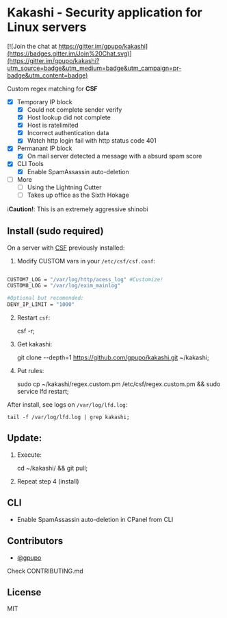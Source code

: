 # Kakashi - Security application for Linux servers

[![Join the chat at https://gitter.im/gpupo/kakashi](https://badges.gitter.im/Join%20Chat.svg)](https://gitter.im/gpupo/kakashi?utm_source=badge&utm_medium=badge&utm_campaign=pr-badge&utm_content=badge)

Custom regex matching for **CSF**

- [x] Temporary IP block
  - [x] Could not complete sender verify
  - [x] Host lookup did not complete
  - [x] Host is ratelimited
  - [x] Incorrect authentication data
  - [x] Watch http login fail with http status code 401
- [x] Permanant IP block
  - [x] On mail server detected a message with a absurd spam score
- [x] CLI Tools
  - [x] Enable SpamAssassin auto-deletion
- [ ] More
  - [ ] Using the Lightning Cutter
  - [ ] Takes up office as the Sixth Hokage

:information_source:**Caution!**: This is an extremely aggressive shinobi

## Install (sudo required)

On a server with [CSF](http://www.configserver.com/cp/csf.html) previously installed:

1) Modify CUSTOM vars in your ``/etc/csf/csf.conf``:

```bash

CUSTOM7_LOG = "/var/log/http/acess_log" #Customize!
CUSTOM8_LOG = "/var/log/exim_mainlog"

#Optional but recomended:
DENY_IP_LIMIT = "1000"

```

2) Restart ``csf``:

    csf -r;

3) Get kakashi:

    git clone --depth=1 https://github.com/gpupo/kakashi.git ~/kakashi;

4) Put rules:

    sudo cp ~/kakashi/regex.custom.pm /etc/csf/regex.custom.pm && sudo service lfd restart;


After install, see logs on ``/var/log/lfd.log``:

    tail -f /var/log/lfd.log | grep kakashi;


## Update:

1) Execute:

    cd ~/kakashi/ && git pull;

2) Repeat step 4 (install)

## CLI

* Enable SpamAssassin auto-deletion in CPanel from CLI

## Contributors

- [@gpupo](https://github.com/gpupo)

Check CONTRIBUTING.md

## License

MIT
